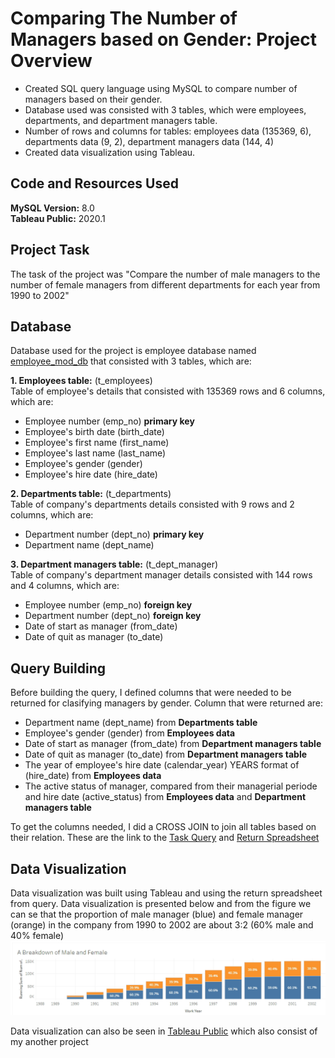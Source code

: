 # Comparing The Number of Managers based on Gender: Project Overview 
* Created SQL query language using MySQL to compare number of managers based on their gender.
* Database used was consisted with 3 tables, which were employees, departments, and department managers table.
* Number of rows and columns for tables: employees data (135369, 6), departments data (9, 2), department managers data (144, 4)
* Created data visualization using Tableau.

## Code and Resources Used 
**MySQL Version:** 8.0  
**Tableau Public:** 2020.1

## Project Task 
The task of the project was "Compare the number of male managers to the number of female managers from different departments for each year from 1990 to 2002"

## Database
Database used for the project is employee database named [employee_mod_db](https://github.com/novaldi21/ds_sql_project/blob/master/Employee_mod_db.sql) that consisted with 3 tables, which are:

**1. Employees table:** (t_employees) 
<br />Table of employee's details that consisted with 135369 rows and 6 columns, which are:
* Employee number (emp_no) **primary key**
* Employee's birth date (birth_date)
* Employee's first name (first_name)
* Employee's last name (last_name)
* Employee's gender (gender)
* Employee's hire date (hire_date)

**2. Departments table:** (t_departments)
<br />Table of company's departments details consisted with 9 rows and 2 columns, which are:
* Department number (dept_no) **primary key**
* Department name (dept_name)

**3. Department managers table:** (t_dept_manager)
<br />Table of company's department manager details consisted with 144 rows and 4 columns, which are:
* Employee number (emp_no) **foreign key**
* Department number (dept_no) **foreign key**
* Date of start as manager (from_date)
* Date of quit as manager (to_date)

## Query Building 
Before building the query, I defined columns that were needed to be returned for clasifying managers by gender. Column that were returned are:

* Department name (dept_name) from **Departments table**
* Employee's gender (gender) from **Employees data**
* Date of start as manager (from_date) from **Department managers table**
* Date of quit as manager (to_date) from **Department managers table**
* The year of employee's hire date (calendar_year) YEARS format of (hire_date) from **Employees data**
* The active status of manager, compared from their managerial periode and hire date (active_status) from **Employees data** and **Department managers table**

To get the columns needed, I did a CROSS JOIN to join all tables based on their relation. 
These are the link to the [Task Query](https://github.com/novaldi21/ds_sql_project/blob/master/Task_query.sql) and [Return Spreadsheet](https://github.com/novaldi21/ds_sql_project/blob/master/Task.csv)

## Data Visualization
Data visualization was built using Tableau and using the return spreadsheet from query. Data visualization is presented below and from the figure we can se that the proportion of male manager (blue) and female manager (orange) in the company from 1990 to 2002 are about 3:2 (60% male and 40% female)
![Alt](https://github.com/novaldi21/ds_sql_project/blob/master/task_visualization.png)

Data visualization can also be seen in [Tableau Public](https://public.tableau.com/profile/mohamad.novaldi#!/vizhome/Task1SQLUdemy/Dashboard1) which also consist of my another project

